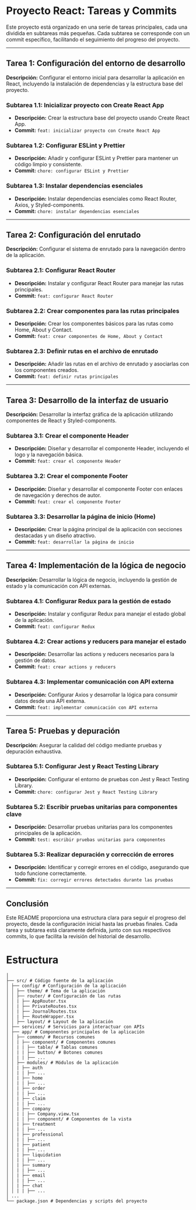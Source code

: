 # Proyecto React: Tareas y Commits

Este proyecto está organizado en una serie de tareas principales, cada una dividida en subtareas más pequeñas. Cada subtarea se corresponde con un commit específico, facilitando el seguimiento del progreso del proyecto.

---

## Tarea 1: Configuración del entorno de desarrollo

**Descripción:** Configurar el entorno inicial para desarrollar la aplicación en React, incluyendo la instalación de dependencias y la estructura base del proyecto.

### Subtarea 1.1: Inicializar proyecto con Create React App
- **Descripción:** Crear la estructura base del proyecto usando Create React App.
- **Commit:** `feat: inicializar proyecto con Create React App`

### Subtarea 1.2: Configurar ESLint y Prettier
- **Descripción:** Añadir y configurar ESLint y Prettier para mantener un código limpio y consistente.
- **Commit:** `chore: configurar ESLint y Prettier`

### Subtarea 1.3: Instalar dependencias esenciales
- **Descripción:** Instalar dependencias esenciales como React Router, Axios, y Styled-components.
- **Commit:** `chore: instalar dependencias esenciales`

---

## Tarea 2: Configuración del enrutado

**Descripción:** Configurar el sistema de enrutado para la navegación dentro de la aplicación.

### Subtarea 2.1: Configurar React Router
- **Descripción:** Instalar y configurar React Router para manejar las rutas principales.
- **Commit:** `feat: configurar React Router`

### Subtarea 2.2: Crear componentes para las rutas principales
- **Descripción:** Crear los componentes básicos para las rutas como Home, About y Contact.
- **Commit:** `feat: crear componentes de Home, About y Contact`

### Subtarea 2.3: Definir rutas en el archivo de enrutado
- **Descripción:** Añadir las rutas en el archivo de enrutado y asociarlas con los componentes creados.
- **Commit:** `feat: definir rutas principales`

---

## Tarea 3: Desarrollo de la interfaz de usuario

**Descripción:** Desarrollar la interfaz gráfica de la aplicación utilizando componentes de React y Styled-components.

### Subtarea 3.1: Crear el componente Header
- **Descripción:** Diseñar y desarrollar el componente Header, incluyendo el logo y la navegación básica.
- **Commit:** `feat: crear el componente Header`

### Subtarea 3.2: Crear el componente Footer
- **Descripción:** Diseñar y desarrollar el componente Footer con enlaces de navegación y derechos de autor.
- **Commit:** `feat: crear el componente Footer`

### Subtarea 3.3: Desarrollar la página de inicio (Home)
- **Descripción:** Crear la página principal de la aplicación con secciones destacadas y un diseño atractivo.
- **Commit:** `feat: desarrollar la página de inicio`

---

## Tarea 4: Implementación de la lógica de negocio

**Descripción:** Desarrollar la lógica de negocio, incluyendo la gestión de estado y la comunicación con API externas.

### Subtarea 4.1: Configurar Redux para la gestión de estado
- **Descripción:** Instalar y configurar Redux para manejar el estado global de la aplicación.
- **Commit:** `feat: configurar Redux`

### Subtarea 4.2: Crear actions y reducers para manejar el estado
- **Descripción:** Desarrollar las actions y reducers necesarios para la gestión de datos.
- **Commit:** `feat: crear actions y reducers`

### Subtarea 4.3: Implementar comunicación con API externa
- **Descripción:** Configurar Axios y desarrollar la lógica para consumir datos desde una API externa.
- **Commit:** `feat: implementar comunicación con API externa`

---

## Tarea 5: Pruebas y depuración

**Descripción:** Asegurar la calidad del código mediante pruebas y depuración exhaustiva.

### Subtarea 5.1: Configurar Jest y React Testing Library
- **Descripción:** Configurar el entorno de pruebas con Jest y React Testing Library.
- **Commit:** `chore: configurar Jest y React Testing Library`

### Subtarea 5.2: Escribir pruebas unitarias para componentes clave
- **Descripción:** Desarrollar pruebas unitarias para los componentes principales de la aplicación.
- **Commit:** `test: escribir pruebas unitarias para componentes`

### Subtarea 5.3: Realizar depuración y corrección de errores
- **Descripción:** Identificar y corregir errores en el código, asegurando que todo funcione correctamente.
- **Commit:** `fix: corregir errores detectados durante las pruebas`

---

## Conclusión

Este README proporciona una estructura clara para seguir el progreso del proyecto, desde la configuración inicial hasta las pruebas finales. Cada tarea y subtarea está claramente definida, junto con sus respectivos commits, lo que facilita la revisión del historial de desarrollo.

# Estructura

```
│
├── src/ # Código fuente de la aplicación
│ ├── config/ # Configuración de la aplicación 
│ │ ├── theme/ # Tema de la aplicación
│ │ ├── router/ # Configuración de las rutas
│ │ | ├── AppRouter.tsx
│ │ | ├── PrivateRoutes.tsx
│ │ | ├── JournalRoutes.tsx
│ │ | ├── RouteWrapper.tsx
│ │ ├── layout/ # Layout de la aplicación
│ ├── services/ # Servicios para interactuar con APIs 
│ ├── app/ # Componentes principales de la aplicación 
│ │ ├── common/ # Recursos comunes
│ │ | ├── component/ # Componentes comunes
│ │ | | ├── table/ # Tablas comunes
│ │ | | ├── button/ # Botones comunes
│ │ | | ├── ...
│ │ ├── modules/ # Módulos de la aplicación
│ │ | ├── auth
│ │ | | ├── ...
│ │ | ├── home
│ │ | | ├── ...
│ │ | ├── order
│ │ | | ├── ...
│ │ | ├── claim
│ │ | | ├── ...
│ │ | ├── company
│ │ | | ├── Company.view.tsx
│ │ | | ├── component/ # Componentes de la vista
│ │ | ├── treatment
│ │ | | ├── ...
│ │ | ├── professional
│ │ | | ├── ...
│ │ | ├── patient
│ │ | | ├── ...
│ │ | ├── liquidation
│ │ | | ├── ...
│ │ | ├── summary
│ │ | | ├── ...
│ │ | ├── email
│ │ | | ├── ...
│ │ | ├── chat
│ │ | | ├── ...
│ ...
└── package.json # Dependencias y scripts del proyecto
```